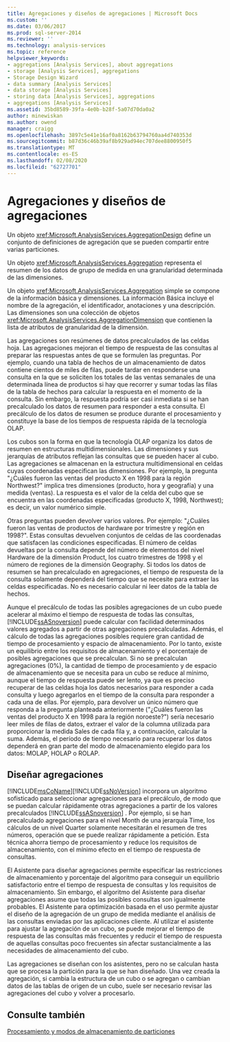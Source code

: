 ```yaml
---
title: Agregaciones y diseños de agregaciones | Microsoft Docs
ms.custom: ''
ms.date: 03/06/2017
ms.prod: sql-server-2014
ms.reviewer: ''
ms.technology: analysis-services
ms.topic: reference
helpviewer_keywords:
- aggregations [Analysis Services], about aggregations
- storage [Analysis Services], aggregations
- Storage Design Wizard
- data summary [Analysis Services]
- data storage [Analysis Services]
- storing data [Analysis Services], aggregations
- aggregations [Analysis Services]
ms.assetid: 35bd8589-39fa-4e0b-b28f-5a07d70da0a2
author: minewiskan
ms.author: owend
manager: craigg
ms.openlocfilehash: 3897c5e41e16af0a8162b63794760aa4d740353d
ms.sourcegitcommit: b87d36c46b39af8b929ad94ec707dee8800950f5
ms.translationtype: MT
ms.contentlocale: es-ES
ms.lasthandoff: 02/08/2020
ms.locfileid: "62727701"
---
```

# <a name="aggregations-and-aggregation-designs"></a>Agregaciones y diseños de agregaciones
  Un objeto <xref:Microsoft.AnalysisServices.AggregationDesign> define un conjunto de definiciones de agregación que se pueden compartir entre varias particiones.  
  
 Un objeto <xref:Microsoft.AnalysisServices.Aggregation> representa el resumen de los datos de grupo de medida en una granularidad determinada de las dimensiones.  
  
 Un objeto <xref:Microsoft.AnalysisServices.Aggregation> simple se compone de la información básica y dimensiones. La información Básica incluye el nombre de la agregación, el identificador, anotaciones y una descripción. Las dimensiones son una colección de objetos <xref:Microsoft.AnalysisServices.AggregationDimension> que contienen la lista de atributos de granularidad de la dimensión.  
  
 Las agregaciones son resúmenes de datos precalculados de las celdas hoja. Las agregaciones mejoran el tiempo de respuesta de las consultas al preparar las respuestas antes de que se formulen las preguntas. Por ejemplo, cuando una tabla de hechos de un almacenamiento de datos contiene cientos de miles de filas, puede tardar en responderse una consulta en la que se soliciten los totales de las ventas semanales de una determinada línea de productos si hay que recorrer y sumar todas las filas de la tabla de hechos para calcular la respuesta en el momento de la consulta. Sin embargo, la respuesta podría ser casi inmediata si se han precalculado los datos de resumen para responder a esta consulta. El precálculo de los datos de resumen se produce durante el procesamiento y constituye la base de los tiempos de respuesta rápida de la tecnología OLAP.  
  
 Los cubos son la forma en que la tecnología OLAP organiza los datos de resumen en estructuras multidimensionales. Las dimensiones y sus jerarquías de atributos reflejan las consultas que se pueden hacer al cubo. Las agregaciones se almacenan en la estructura multidimensional en celdas cuyas coordenadas especifican las dimensiones. Por ejemplo, la pregunta "¿Cuáles fueron las ventas del producto X en 1998 para la región Northwest?" implica tres dimensiones (producto, hora y geografía) y una medida (ventas). La respuesta es el valor de la celda del cubo que se encuentra en las coordenadas especificadas (producto X, 1998, Northwest); es decir, un valor numérico simple.  
  
 Otras preguntas pueden devolver varios valores. Por ejemplo: "¿Cuáles fueron las ventas de productos de hardware por trimestre y región en 1998?". Estas consultas devuelven conjuntos de celdas de las coordenadas que satisfacen las condiciones especificadas. El número de celdas devueltas por la consulta depende del número de elementos del nivel Hardware de la dimensión Product, los cuatro trimestres de 1998 y el número de regiones de la dimensión Geography. Si todos los datos de resumen se han precalculado en agregaciones, el tiempo de respuesta de la consulta solamente dependerá del tiempo que se necesite para extraer las celdas especificadas. No es necesario calcular ni leer datos de la tabla de hechos.  
  
 Aunque el precálculo de todas las posibles agregaciones de un cubo puede acelerar al máximo el tiempo de respuesta de todas las consultas, [!INCLUDE[ssASnoversion](../../includes/ssasnoversion-md.md)] puede calcular con facilidad determinados valores agregados a partir de otras agregaciones precalculadas. Además, el cálculo de todas las agregaciones posibles requiere gran cantidad de tiempo de procesamiento y espacio de almacenamiento. Por lo tanto, existe un equilibrio entre los requisitos de almacenamiento y el porcentaje de posibles agregaciones que se precalculan. Si no se precalculan agregaciones (0%), la cantidad de tiempo de procesamiento y de espacio de almacenamiento que se necesita para un cubo se reduce al mínimo, aunque el tiempo de respuesta puede ser lento, ya que es preciso recuperar de las celdas hoja los datos necesarios para responder a cada consulta y luego agregarlos en el tiempo de la consulta para responder a cada una de ellas. Por ejemplo, para devolver un único número que responda a la pregunta planteada anteriormente ("¿Cuáles fueron las ventas del producto X en 1998 para la región noroeste?") sería necesario leer miles de filas de datos, extraer el valor de la columna utilizada para proporcionar la medida Sales de cada fila y, a continuación, calcular la suma. Además, el período de tiempo necesario para recuperar los datos dependerá en gran parte del modo de almacenamiento elegido para los datos: MOLAP, HOLAP o ROLAP.  
  
## <a name="designing-aggregations"></a>Diseñar agregaciones  
 [!INCLUDE[msCoName](../../includes/msconame-md.md)][!INCLUDE[ssNoVersion](../../includes/ssnoversion-md.md)] incorpora un algoritmo sofisticado para seleccionar agregaciones para el precálculo, de modo que se puedan calcular rápidamente otras agregaciones a partir de los valores precalculados [!INCLUDE[ssASnoversion](../../includes/ssasnoversion-md.md)] . Por ejemplo, si se han precalculado agregaciones para el nivel Month de una jerarquía Time, los cálculos de un nivel Quarter solamente necesitarán el resumen de tres números, operación que se puede realizar rápidamente a petición. Esta técnica ahorra tiempo de procesamiento y reduce los requisitos de almacenamiento, con el mínimo efecto en el tiempo de respuesta de consultas.  
  
 El Asistente para diseñar agregaciones permite especificar las restricciones de almacenamiento y porcentaje del algoritmo para conseguir un equilibrio satisfactorio entre el tiempo de respuesta de consultas y los requisitos de almacenamiento. Sin embargo, el algoritmo del Asistente para diseñar agregaciones asume que todas las posibles consultas son igualmente probables. El Asistente para optimización basada en el uso permite ajustar el diseño de la agregación de un grupo de medida mediante el análisis de las consultas enviadas por las aplicaciones cliente. Al utilizar el asistente para ajustar la agregación de un cubo, se puede mejorar el tiempo de respuesta de las consultas más frecuentes y reducir el tiempo de respuesta de aquellas consultas poco frecuentes sin afectar sustancialmente a las necesidades de almacenamiento del cubo.  
  
 Las agregaciones se diseñan con los asistentes, pero no se calculan hasta que se procesa la partición para la que se han diseñado. Una vez creada la agregación, si cambia la estructura de un cubo o se agregan o cambian datos de las tablas de origen de un cubo, suele ser necesario revisar las agregaciones del cubo y volver a procesarlo.  
  
## <a name="see-also"></a>Consulte también  
 [Procesamiento y modos de almacenamiento de particiones](partitions-partition-storage-modes-and-processing.md)  
  
  
